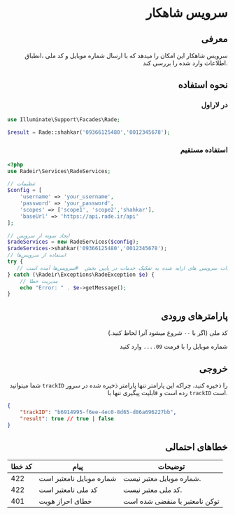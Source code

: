 <div align="right">

# سرویس شاهکار

## معرفی
سرویس شاهکار این امکان را میدهد که با ارسال شماره موبایل و کد ملی ،انطباق اطلاعات وارد شده را بررسی کند.

## نحوه استفاده

### در لاراول
</div>
<div align="left">

```php
use Illuminate\Support\Facades\Rade;

$result = Rade::shahkar('09366125480','0012345678');
```

</div>
<div align="right">

### استفاده مستقیم

</div>
<div align="left">

```php
<?php
use Radeir\Services\RadeServices;

// تنظیمات
$config = [
    'username' => 'your_username',
    'password' => 'your_password',
    'scopes' => ['scope1', 'scope2','shahkar'],
    'baseUrl' => 'https://api.rade.ir/api'
];

// ایجاد نمونه از سرویس
$radeServices = new RadeServices($config);
$radeServices->shahkar('09366125480','0012345678');
// استفاده از سرویس‌ها
try {
   // مستندات سرویس های ارایه شده به تفکیک خدمات در پایین بخش  #سرویس‌ها آمده است
} catch (\Radeir\Exceptions\RadeException $e) {
    // مدیریت خطا
    echo "Error: " . $e->getMessage();
}
```

</div>
<div align="right">

## پارامترهای ورودی

کد ملی (اگر با ۰۰ شروع میشود آنرا لحاظ کنید.)

شماره موبایل را با فرمت `09....` وارد کنید

## خروجی

شما میتوانید `trackID` را ذخیره کنید، چراکه این پارامتر تنها پارامتر ذخیره شده در سرور رده است و قابلیت پیگیری تنها با `trackID` است.

</div>
<div align="left">

```json
{
	"trackID": "b6914995-f6ee-4ec0-8d65-d86a696227bb",
	"result": true // true | false
}
```

</div>
<div align="right">

## خطاهای احتمالی

| کد خطا | پیام                     | توضیحات                       |
|--------|--------------------------|-------------------------------|
| 422    | شماره موبایل نامعتبر است | شماره موبایل معتبر نیست.      |
| 422    | کد ملی نامعتبر است       | کد ملی معتبر نیست.            |
| 401    | خطای احراز هویت          | توکن نامعتبر یا منقضی شده است |

</div>
